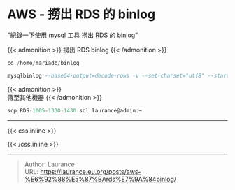 # AWS - 撈出 RDS 的 binlog


<!--more-->
"紀錄一下使用 mysql 工具 撈出 RDS 的 binlog"

{{< admonition >}}
撈出 RDS binlog
{{< /admonition >}}

```sql
cd /home/mariadb/binlog

mysqlbinlog --base64-output=decode-rows -v --set-charset="utf8" --start-datetime="2021-11-04 14:06:00" --stop-datetime="2021-11-04 14:09:00"   mysql-bin-changelog.450599 > /home/laurance/RDS-1104-1405-1410.sql
```

{{< admonition >}}    
傳至其他機器
{{< /admonition >}}

```sql
scp RDS-1005-1330-1430.sql laurance@admin:~ 
```


***

{{< css.inline >}}
<style>
.emojify {
	font-family: Apple Color Emoji, Segoe UI Emoji, NotoColorEmoji, Segoe UI Symbol, Android Emoji, EmojiSymbols;
	font-size: 2rem;
	vertical-align: middle;
}
@media screen and (max-width:650px) {
  .nowrap {
    display: block;
    margin: 25px 0;
  }
}
</style>
{{< /css.inline >}}


---

> Author: Laurance  
> URL: https://laurance.eu.org/posts/aws-%E6%92%88%E5%87%BArds%E7%9A%84binlog/  

